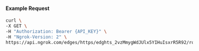 <!-- Code generated for API Clients. DO NOT EDIT. -->
#### Example Request
```bash
curl \
-X GET \
-H "Authorization: Bearer {API_KEY}" \
-H "Ngrok-Version: 2" \
https://api.ngrok.com/edges/https/edghts_2vzMmygWdJUlx5YIHuIsxrR5R92/routes/edghtsrt_2vzMn01lzNY3MWT1uUVc2CRoupL
